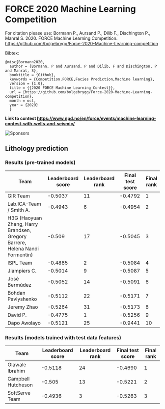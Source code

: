 # FORCE 2020 Machine Learning Competition

For citation please use: Bormann P., Aursand P., Dilib F., Dischington P., Manral S. 2020. FORCE Machine Learning Competition. https://github.com/bolgebrygg/Force-2020-Machine-Learning-competition

Bibtex:

    @misc{Bormann2020,
      author = {Bormann, P and Aursand, P and Dilib, F and Dischington, P and Manral, S},
      booktitle = {Github},
      keywords = {Competition,FORCE,Facies Prediction,Machine learning},
      version = {1.0},
      title = {{2020 FORCE Machine Learning Contest}},
      url = {https://github.com/bolgebrygg/Force-2020-Machine-Learning-competition},
      month = oct,
      year = {2020}
      }


**Link to contest https://www.npd.no/en/force/events/machine-learning-contest-with-wells-and-seismic/**

![Sponsors](https://github.com/bolgebrygg/Force-2020-Machine-Learning-competition/blob/master/bottom-sponsor-6.jpg)

## Lithology prediction

### Results (pre-trained models)

| Team | Leaderboard score | Leaderboard rank | Final test score | Final rank |
|---|---|---|---|---|
| GIR Team | -0.5037 | 11 | -0.4792 | 1 |
| Lab.ICA-Team / Smith A. | -0.4943 | 6 | -0.4954 | 2 |
| H3G (Haoyuan Zhang, Harry Brandsen, Gregory Barrere, Helena Nandi Formentin) | -0.509 | 17 | -0.5045 | 3 |
| ISPL Team | -0.4885 | 2 | -0.5084 | 4 |
| Jiampiers C. | -0.5014 | 9 | -0.5087 | 5 |
| José Bermúdez | -0.5052 | 14 | -0.5091 | 6 |
| Bohdan Pavlyshenko | -0.5112 | 22 | -0.5171 | 7 |
| Jeremy Zhao | -0.5264 | 31 | -0.5173 | 8 |
| David P. | -0.4775 | 1 | -0.5256 | 9 |
| Dapo Awolayo | -0.5121 | 25 | -0.9441 | 10 |

### Results (models trained with test data features)

| Team | Leaderboard score | Leaderboard rank | Final test score | Final rank |
|---|---|---|---|---|
| Olawale Ibrahim | -0.5118 | 24 | -0.4690 | 1 |
| Campbell Hutcheson | -0.505 | 13 | -0.5221 | 2 |
| SoftServe Team | -0.4936 | 3 | -0.5263 | 3 |
